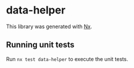 # data-helper

This library was generated with [Nx](https://nx.dev).

## Running unit tests

Run `nx test data-helper` to execute the unit tests.

